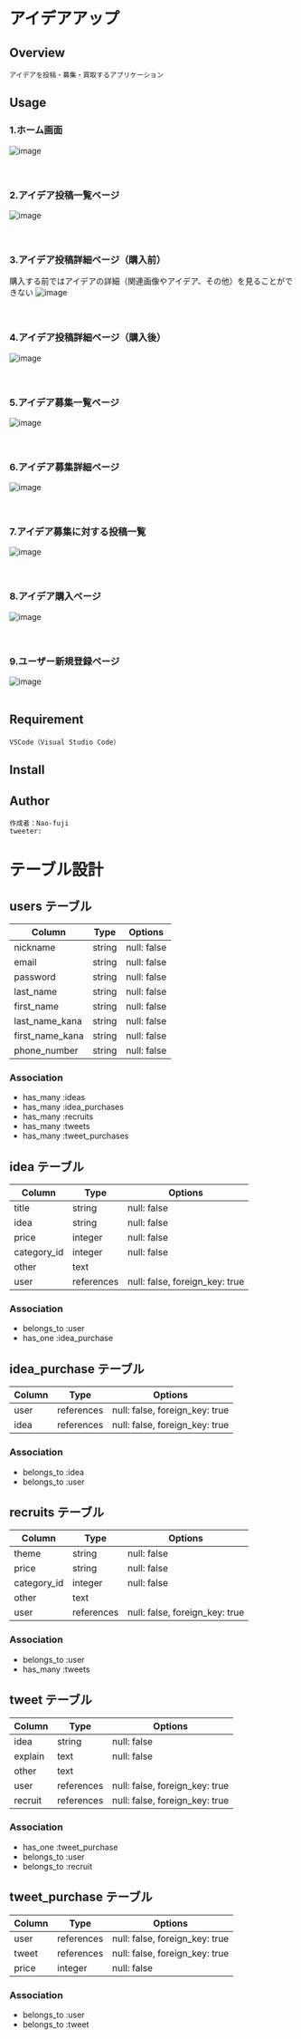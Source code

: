 # アイデアアップ
## Overview
    アイデアを投稿・募集・買取するアプリケーション
    
## Usage
### 1.ホーム画面
  ![image](https://user-images.githubusercontent.com/72326957/103554791-ce973400-4ef2-11eb-9999-d05decc5f8a3.png)
<br>
<br>
<br>
### 2.アイデア投稿一覧ベージ
   ![image](https://user-images.githubusercontent.com/72326957/103555704-0488e800-4ef4-11eb-84de-e5e5d3b46e1a.png)
<br>
<br>
<br>   
### 3.アイデア投稿詳細ベージ（購入前）
   購入する前ではアイデアの詳細（関連画像やアイデア、その他）を見ることができない
   ![image](https://user-images.githubusercontent.com/72326957/103556205-c50ecb80-4ef4-11eb-99ec-2ee8e4deb78f.png)
<br>
<br>
<br>   
### 4.アイデア投稿詳細ベージ（購入後）
   ![image](https://user-images.githubusercontent.com/72326957/103555910-56317280-4ef4-11eb-9996-76c437d7f444.png)
 <br>
<br>
<br>   
### 5.アイデア募集一覧ページ
   ![image](https://user-images.githubusercontent.com/72326957/103555757-1ec2c600-4ef4-11eb-968c-91ff31584ab2.png)
<br>
<br>
<br>   
   
### 6.アイデア募集詳細ページ
   ![image](https://user-images.githubusercontent.com/72326957/103555952-647f8e80-4ef4-11eb-9baa-2db11148ad05.png)
<br>
<br>
<br>   
### 7.アイデア募集に対する投稿一覧
   ![image](https://user-images.githubusercontent.com/72326957/103556121-a4467600-4ef4-11eb-987e-92a7866d46ed.png)
<br>
<br>
<br>   
### 8.アイデア購入ページ
   ![image](https://user-images.githubusercontent.com/72326957/103556253-d6f06e80-4ef4-11eb-9a44-93267c4d6cfd.png)
<br>
<br>
<br>   
### 9.ユーザー新規登録ページ
   ![image](https://user-images.githubusercontent.com/72326957/103556288-e5d72100-4ef4-11eb-8712-c50be8ee24a3.png)
<br>
<br>
## Requirement
    VSCode（Visual Studio Code）
    
## Install
    
## Author
    作成者：Nao-fuji
    tweeter:

    
# テーブル設計

## users テーブル

| Column             | Type    | Options     |
| ------------------ | ------- | ----------- |
| nickname           | string  | null: false |
| email              | string  | null: false |
| password           | string  | null: false |
| last_name          | string  | null: false |
| first_name         | string  | null: false |
| last_name_kana     | string  | null: false |
| first_name_kana    | string  | null: false |
| phone_number       | string  | null: false |


### Association

- has_many :ideas
- has_many :idea_purchases
- has_many :recruits
- has_many :tweets
- has_many :tweet_purchases



## idea テーブル

| Column              | Type       | Options                        |
| ------------------- | ---------- | ------------------------------ |
| title               | string     | null: false                    |
| idea                | string     | null: false                    |
| price               | integer    | null: false                    |
| category_id         | integer    | null: false                    |
| other               | text       |                                |
| user                | references | null: false, foreign_key: true |


### Association

- belongs_to :user
- has_one :idea_purchase



## idea_purchase テーブル

| Column  | Type       | Options                        |
| ------- | ---------- | ------------------------------ |
| user    | references | null: false, foreign_key: true |
| idea    | references | null: false, foreign_key: true |


### Association

- belongs_to :idea
- belongs_to :user



## recruits テーブル

| Column      | Type       | Options                        |
| ----------- | ---------- | ------------------------------ |
| theme       | string     | null: false                    |
| price       | string     | null: false                    |
| category_id | integer    | null: false                    |
| other       | text       |                                |
| user        | references | null: false, foreign_key: true |


### Association

- belongs_to :user
- has_many :tweets



## tweet テーブル

| Column              | Type       | Options                        |
| ------------------- | ---------- | ------------------------------ |
| idea                | string     | null: false                    |
| explain             | text       | null: false                    |
| other               | text       |                                |
| user                | references | null: false, foreign_key: true |
| recruit             | references | null: false, foreign_key: true |


### Association

- has_one :tweet_purchase
- belongs_to :user
- belongs_to :recruit


## tweet_purchase テーブル

| Column  | Type       | Options                        |
| ------- | ---------- | ------------------------------ |
| user    | references | null: false, foreign_key: true |
| tweet   | references | null: false, foreign_key: true |
| price   | integer    | null: false                    |


### Association

- belongs_to :user
- belongs_to :tweet

